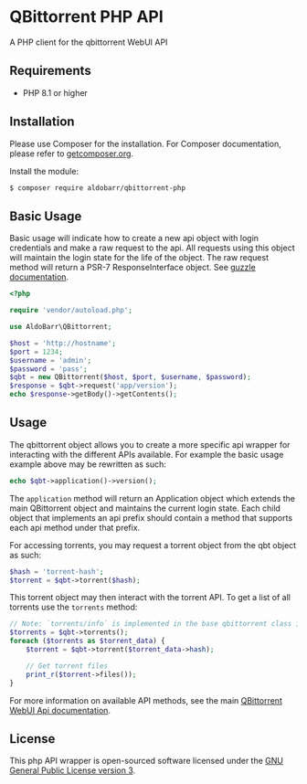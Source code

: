 # QBittorrent PHP API

A PHP client for the qbittorrent WebUI API

## Requirements

- PHP 8.1 or higher

## Installation

Please use Composer for the installation. For Composer documentation, please refer to
[getcomposer.org](http://getcomposer.org/).

Install the module:

```sh
$ composer require aldobarr/qbittorrent-php
```

## Basic Usage

Basic usage will indicate how to create a new api object with login credentials and make a raw request to the api.
All requests using this object will maintain the login state for the life of the object.
The raw request method will return a PSR-7 ResponseInterface object. See [guzzle documentation](https://docs.guzzlephp.org/en/stable/psr7.html#responses).

```php
<?php

require 'vendor/autoload.php';

use AldoBarr\QBittorrent;

$host = 'http://hostname';
$port = 1234;
$username = 'admin';
$password = 'pass';
$qbt = new QBittorrent($host, $port, $username, $password);
$response = $qbt->request('app/version');
echo $response->getBody()->getContents();
```

## Usage

The qbittorrent object allows you to create a more specific api wrapper for interacting with the different APIs available.
For example the basic usage example above may be rewritten as such:

```php
echo $qbt->application()->version();
```

The `application` method will return an Application object which extends the main QBittorrent object and maintains the current login state.
Each child object that implements an api prefix should contain a method that supports each api method under that prefix.

For accessing torrents, you may request a torrent object from the qbt object as such:

```php
$hash = 'torrent-hash';
$torrent = $qbt->torrent($hash);
```

This torrent object may then interact with the torrent API. To get a list of all torrents use the `torrents` method:

```php
// Note: `torrents/info` is implemented in the base qbittorrent class instead of the Torrent class
$torrents = $qbt->torrents();
foreach ($torrents as $torrent_data) {
	$torrent = $qbt->torrent($torrent_data->hash);

	// Get torrent files
	print_r($torrent->files());
}
```

For more information on available API methods, see the main [QBittorrent WebUI Api documentation](https://github.com/qbittorrent/qBittorrent/wiki/WebUI-API-(qBittorrent-4.1)).

## License
This php API wrapper is open-sourced software licensed under the [GNU General Public License version 3](https://opensource.org/license/gpl-3-0/).
